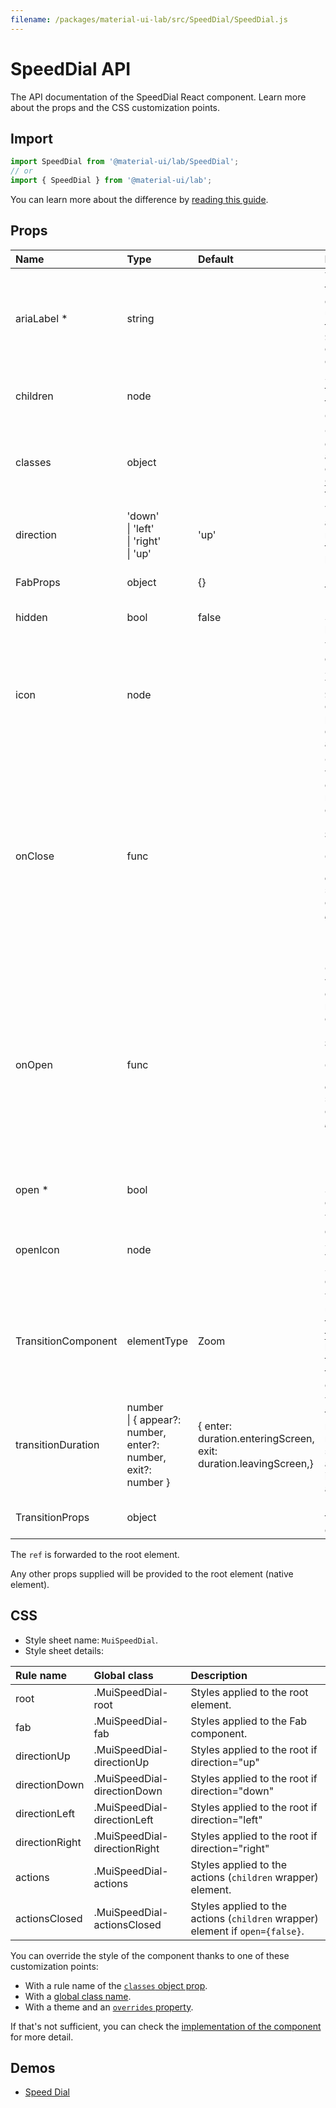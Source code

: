 ```yaml
---
filename: /packages/material-ui-lab/src/SpeedDial/SpeedDial.js
---
```


<!--- This documentation is automatically generated, do not try to edit it. -->

# SpeedDial API

<p class="description">The API documentation of the SpeedDial React component. Learn more about the props and the CSS customization points.</p>

## Import

```js
import SpeedDial from '@material-ui/lab/SpeedDial';
// or
import { SpeedDial } from '@material-ui/lab';
```

You can learn more about the difference by [reading this guide](/guides/minimizing-bundle-size/).



## Props

| Name | Type | Default | Description |
|:-----|:-----|:--------|:------------|
| <span class="prop-name required">ariaLabel&nbsp;*</span> | <span class="prop-type">string</span> |  | The aria-label of the button element. Also used to provide the `id` for the `SpeedDial` element and its children. |
| <span class="prop-name">children</span> | <span class="prop-type">node</span> |  | SpeedDialActions to display when the SpeedDial is `open`. |
| <span class="prop-name">classes</span> | <span class="prop-type">object</span> |  | Override or extend the styles applied to the component. See [CSS API](#css) below for more details. |
| <span class="prop-name">direction</span> | <span class="prop-type">'down'<br>&#124;&nbsp;'left'<br>&#124;&nbsp;'right'<br>&#124;&nbsp;'up'</span> | <span class="prop-default">'up'</span> | The direction the actions open relative to the floating action button. |
| <span class="prop-name">FabProps</span> | <span class="prop-type">object</span> | <span class="prop-default">{}</span> | Props applied to the [`Fab`](/api/fab/) element. |
| <span class="prop-name">hidden</span> | <span class="prop-type">bool</span> | <span class="prop-default">false</span> | If `true`, the SpeedDial will be hidden. |
| <span class="prop-name">icon</span> | <span class="prop-type">node</span> |  | The icon to display in the SpeedDial Fab. The `SpeedDialIcon` component provides a default Icon with animation. |
| <span class="prop-name">onClose</span> | <span class="prop-type">func</span> |  | Callback fired when the component requests to be closed.<br><br>**Signature:**<br>`function(event: object, reason: string) => void`<br>*event:* The event source of the callback.<br>*reason:* Can be: `"toggle"`, `"blur"`, `"mouseLeave"`, `"escapeKeyDown"`. |
| <span class="prop-name">onOpen</span> | <span class="prop-type">func</span> |  | Callback fired when the component requests to be open.<br><br>**Signature:**<br>`function(event: object, reason: string) => void`<br>*event:* The event source of the callback.<br>*reason:* Can be: `"toggle"`, `"focus"`, `"mouseEnter"`. |
| <span class="prop-name required">open&nbsp;*</span> | <span class="prop-type">bool</span> |  | If `true`, the SpeedDial is open. |
| <span class="prop-name">openIcon</span> | <span class="prop-type">node</span> |  | The icon to display in the SpeedDial Fab when the SpeedDial is open. |
| <span class="prop-name">TransitionComponent</span> | <span class="prop-type">elementType</span> | <span class="prop-default">Zoom</span> | The component used for the transition. [Follow this guide](/components/transitions/#transitioncomponent-prop) to learn more about the requirements for this component. |
| <span class="prop-name">transitionDuration</span> | <span class="prop-type">number<br>&#124;&nbsp;{ appear?: number, enter?: number, exit?: number }</span> | <span class="prop-default">{  enter: duration.enteringScreen,  exit: duration.leavingScreen,}</span> | The duration for the transition, in milliseconds. You may specify a single timeout for all transitions, or individually with an object. |
| <span class="prop-name">TransitionProps</span> | <span class="prop-type">object</span> |  | Props applied to the [`Transition`](http://reactcommunity.org/react-transition-group/transition#Transition-props) element. |

The `ref` is forwarded to the root element.

Any other props supplied will be provided to the root element (native element).

## CSS

- Style sheet name: `MuiSpeedDial`.
- Style sheet details:

| Rule name | Global class | Description |
|:-----|:-------------|:------------|
| <span class="prop-name">root</span> | <span class="prop-name">.MuiSpeedDial-root</span> | Styles applied to the root element.
| <span class="prop-name">fab</span> | <span class="prop-name">.MuiSpeedDial-fab</span> | Styles applied to the Fab component.
| <span class="prop-name">directionUp</span> | <span class="prop-name">.MuiSpeedDial-directionUp</span> | Styles applied to the root if direction="up"
| <span class="prop-name">directionDown</span> | <span class="prop-name">.MuiSpeedDial-directionDown</span> | Styles applied to the root if direction="down"
| <span class="prop-name">directionLeft</span> | <span class="prop-name">.MuiSpeedDial-directionLeft</span> | Styles applied to the root if direction="left"
| <span class="prop-name">directionRight</span> | <span class="prop-name">.MuiSpeedDial-directionRight</span> | Styles applied to the root if direction="right"
| <span class="prop-name">actions</span> | <span class="prop-name">.MuiSpeedDial-actions</span> | Styles applied to the actions (`children` wrapper) element.
| <span class="prop-name">actionsClosed</span> | <span class="prop-name">.MuiSpeedDial-actionsClosed</span> | Styles applied to the actions (`children` wrapper) element if `open={false}`.

You can override the style of the component thanks to one of these customization points:

- With a rule name of the [`classes` object prop](/customization/components/#overriding-styles-with-classes).
- With a [global class name](/customization/components/#overriding-styles-with-global-class-names).
- With a theme and an [`overrides` property](/customization/globals/#css).

If that's not sufficient, you can check the [implementation of the component](https://github.com/mui-org/material-ui/blob/master/packages/material-ui-lab/src/SpeedDial/SpeedDial.js) for more detail.

## Demos

- [Speed Dial](/components/speed-dial/)


